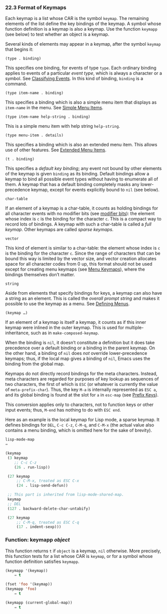 

### 22.3 Format of Keymaps

Each keymap is a list whose CAR is the symbol `keymap`. The remaining elements of the list define the key bindings of the keymap. A symbol whose function definition is a keymap is also a keymap. Use the function `keymapp` (see below) to test whether an object is a keymap.

Several kinds of elements may appear in a keymap, after the symbol `keymap` that begins it:

`(type . binding)`

This specifies one binding, for events of type `type`. Each ordinary binding applies to events of a particular *event type*, which is always a character or a symbol. See [Classifying Events](Classifying-Events.html). In this kind of binding, `binding` is a command.

`(type item-name . binding)`

This specifies a binding which is also a simple menu item that displays as `item-name` in the menu. See [Simple Menu Items](Simple-Menu-Items.html).

`(type item-name help-string . binding)`

This is a simple menu item with help string `help-string`.

`(type menu-item . details)`

This specifies a binding which is also an extended menu item. This allows use of other features. See [Extended Menu Items](Extended-Menu-Items.html).

`(t . binding)`

This specifies a *default key binding*; any event not bound by other elements of the keymap is given `binding` as its binding. Default bindings allow a keymap to bind all possible event types without having to enumerate all of them. A keymap that has a default binding completely masks any lower-precedence keymap, except for events explicitly bound to `nil` (see below).

`char-table`

If an element of a keymap is a char-table, it counts as holding bindings for all character events with no modifier bits (see [modifier bits](Other-Char-Bits.html#modifier-bits)): the element whose index is `c` is the binding for the character `c`. This is a compact way to record lots of bindings. A keymap with such a char-table is called a *full keymap*. Other keymaps are called *sparse keymaps*.

`vector`

This kind of element is similar to a char-table: the element whose index is `c` is the binding for the character `c`. Since the range of characters that can be bound this way is limited by the vector size, and vector creation allocates space for all character codes from 0 up, this format should not be used except for creating menu keymaps (see [Menu Keymaps](Menu-Keymaps.html)), where the bindings themselves don’t matter.

`string`

Aside from elements that specify bindings for keys, a keymap can also have a string as an element. This is called the *overall prompt string* and makes it possible to use the keymap as a menu. See [Defining Menus](Defining-Menus.html).

`(keymap …)`

If an element of a keymap is itself a keymap, it counts as if this inner keymap were inlined in the outer keymap. This is used for multiple-inheritance, such as in `make-composed-keymap`.

When the binding is `nil`, it doesn’t constitute a definition but it does take precedence over a default binding or a binding in the parent keymap. On the other hand, a binding of `nil` does *not* override lower-precedence keymaps; thus, if the local map gives a binding of `nil`, Emacs uses the binding from the global map.

Keymaps do not directly record bindings for the meta characters. Instead, meta characters are regarded for purposes of key lookup as sequences of two characters, the first of which is `ESC` (or whatever is currently the value of `meta-prefix-char`). Thus, the key `M-a` is internally represented as `ESC a`, and its global binding is found at the slot for `a` in `esc-map` (see [Prefix Keys](Prefix-Keys.html)).

This conversion applies only to characters, not to function keys or other input events; thus, `M-end` has nothing to do with `ESC end`.

Here as an example is the local keymap for Lisp mode, a sparse keymap. It defines bindings for `DEL`, `C-c C-z`, `C-M-q`, and `C-M-x` (the actual value also contains a menu binding, which is omitted here for the sake of brevity).

```lisp
lisp-mode-map
⇒
```

```lisp
(keymap
 (3 keymap
    ;; C-c C-z
    (26 . run-lisp))
```

```lisp
 (27 keymap
     ;; C-M-x, treated as ESC C-x
     (24 . lisp-send-defun))
```

```lisp
 ;; This part is inherited from lisp-mode-shared-map.
 keymap
 ;; DEL
 (127 . backward-delete-char-untabify)
```

```lisp
 (27 keymap
     ;; C-M-q, treated as ESC C-q
     (17 . indent-sexp)))
```

### Function: **keymapp** *object*

This function returns `t` if `object` is a keymap, `nil` otherwise. More precisely, this function tests for a list whose CAR is `keymap`, or for a symbol whose function definition satisfies `keymapp`.

```lisp
(keymapp '(keymap))
    ⇒ t
```

```lisp
(fset 'foo '(keymap))
(keymapp 'foo)
    ⇒ t
```

```lisp
(keymapp (current-global-map))
    ⇒ t
```
